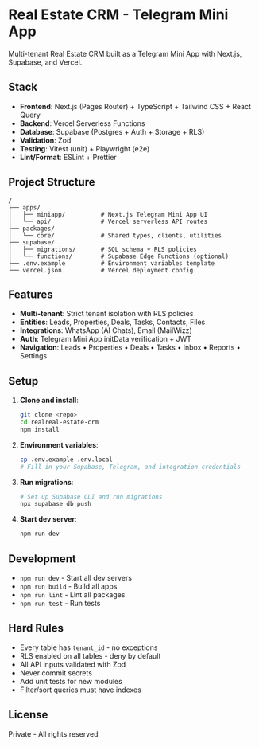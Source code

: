 # Real Estate CRM - Telegram Mini App

Multi-tenant Real Estate CRM built as a Telegram Mini App with Next.js, Supabase, and Vercel.

## Stack

- **Frontend**: Next.js (Pages Router) + TypeScript + Tailwind CSS + React Query
- **Backend**: Vercel Serverless Functions
- **Database**: Supabase (Postgres + Auth + Storage + RLS)
- **Validation**: Zod
- **Testing**: Vitest (unit) + Playwright (e2e)
- **Lint/Format**: ESLint + Prettier

## Project Structure

```
/
├── apps/
│   ├── miniapp/          # Next.js Telegram Mini App UI
│   └── api/              # Vercel serverless API routes
├── packages/
│   └── core/             # Shared types, clients, utilities
├── supabase/
│   ├── migrations/       # SQL schema + RLS policies
│   └── functions/        # Supabase Edge Functions (optional)
├── .env.example          # Environment variables template
└── vercel.json           # Vercel deployment config
```

## Features

- **Multi-tenant**: Strict tenant isolation with RLS policies
- **Entities**: Leads, Properties, Deals, Tasks, Contacts, Files
- **Integrations**: WhatsApp (AI Chats), Email (MailWizz)
- **Auth**: Telegram Mini App initData verification + JWT
- **Navigation**: Leads • Properties • Deals • Tasks • Inbox • Reports • Settings

## Setup

1. **Clone and install**:
   ```bash
   git clone <repo>
   cd realreal-estate-crm
   npm install
   ```

2. **Environment variables**:
   ```bash
   cp .env.example .env.local
   # Fill in your Supabase, Telegram, and integration credentials
   ```

3. **Run migrations**:
   ```bash
   # Set up Supabase CLI and run migrations
   npx supabase db push
   ```

4. **Start dev server**:
   ```bash
   npm run dev
   ```

## Development

- `npm run dev` - Start all dev servers
- `npm run build` - Build all apps
- `npm run lint` - Lint all packages
- `npm run test` - Run tests

## Hard Rules

- Every table has `tenant_id` - no exceptions
- RLS enabled on all tables - deny by default
- All API inputs validated with Zod
- Never commit secrets
- Add unit tests for new modules
- Filter/sort queries must have indexes

## License

Private - All rights reserved
